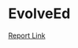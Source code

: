 # EvolveEd
[Report Link](https://docs.google.com/document/d/1Og2ON4nkfUHRva5BnfWFzDF6btLeAuBFgWXBFnultFs/edit?usp=sharing)
